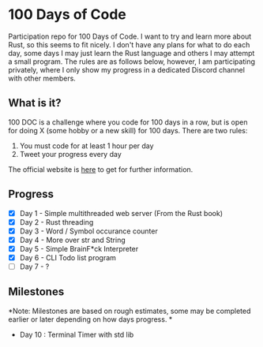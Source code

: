 # 100 Days of Code
Participation repo for 100 Days of Code. I want to try and learn more about Rust, so this seems to fit nicely. I don't have any plans for what to do each day, some days I may just learn the Rust language and others I may attempt a small program. The rules are as follows below, however, I am participating privately, where I only show my progress in a dedicated Discord channel with other members.

## What is it?
100 DOC is a challenge where you code for 100 days in a row, but is open for doing X (some hobby or a new skill) for 100 days. There are two rules:
1. You must code for at least 1 hour per day
2. Tweet your progress every day

The official website is [here](https://www.100daysofcode.com/) to get for further information.

## Progress 
- [x] Day 1 - Simple multithreaded web server (From the Rust book)
- [x] Day 2 - Rust threading
- [x] Day 3 - Word / Symbol occurance counter
- [x] Day 4 - More over str and String
- [x] Day 5 - Simple BrainF*ck Interpreter
- [x] Day 6 - CLI Todo list program
- [ ] Day 7 - ?

## Milestones
*Note: Milestones are based on rough estimates, some may be completed earlier or later depending on how days progress. *
- Day 10 : Terminal Timer with std lib
